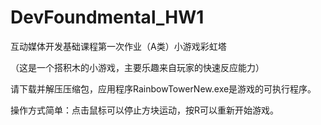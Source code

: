 # DevFoundmental_HW1
互动媒体开发基础课程第一次作业（A类）小游戏彩虹塔

（这是一个搭积木的小游戏，主要乐趣来自玩家的快速反应能力）

请下载并解压压缩包，应用程序RainbowTowerNew.exe是游戏的可执行程序。

操作方式简单：点击鼠标可以停止方块运动，按R可以重新开始游戏。

